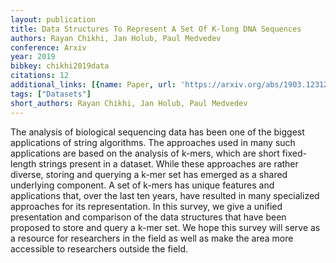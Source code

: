```yaml
---
layout: publication
title: Data Structures To Represent A Set Of K-long DNA Sequences
authors: Rayan Chikhi, Jan Holub, Paul Medvedev
conference: Arxiv
year: 2019
bibkey: chikhi2019data
citations: 12
additional_links: [{name: Paper, url: 'https://arxiv.org/abs/1903.12312'}]
tags: ["Datasets"]
short_authors: Rayan Chikhi, Jan Holub, Paul Medvedev
---
```

The analysis of biological sequencing data has been one of the biggest
applications of string algorithms. The approaches used in many such
applications are based on the analysis of k-mers, which are short fixed-length
strings present in a dataset. While these approaches are rather diverse,
storing and querying a k-mer set has emerged as a shared underlying component.
A set of k-mers has unique features and applications that, over the last ten
years, have resulted in many specialized approaches for its representation. In
this survey, we give a unified presentation and comparison of the data
structures that have been proposed to store and query a k-mer set. We hope this
survey will serve as a resource for researchers in the field as well as make
the area more accessible to researchers outside the field.